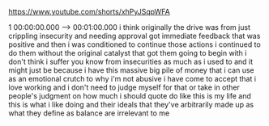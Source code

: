 https://www.youtube.com/shorts/xhPyJSqpWFA

1 00:00:00.000 --\> 00:01:00.000 i think originally the drive was from
just crippling insecurity and needing approval got immediate feedback
that was positive and then i was conditioned to continue those actions i
continued to do them without the original catalyst that got them going
to begin with i don't think i suffer you know from insecurities as much
as i used to and it might just be because i have this massive big pile
of money that i can use as an emotional crutch to why i'm not abusive i
have come to accept that i love working and i don't need to judge myself
for that or take in other people's judgment on how much i should quote
do like this is my life and this is what i like doing and their ideals
that they've arbitrarily made up as what they define as balance are
irrelevant to me
